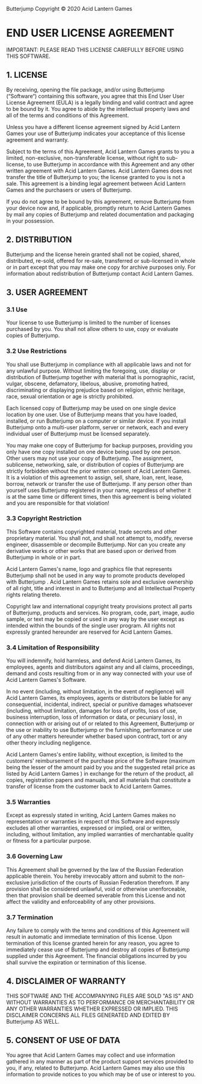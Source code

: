 Butterjump
Copyright &copy; 2020 Acid Lantern Games

# END USER LICENSE AGREEMENT

IMPORTANT: PLEASE READ THIS LICENSE CAREFULLY BEFORE USING THIS SOFTWARE.

## 1. LICENSE

By receiving, opening the file package, and/or using Butterjump (“Software“) containing this software, you agree that this End User User License Agreement (EULA) is a legally binding and valid contract and agree to be bound by it. You agree to abide by the intellectual property laws and all of the terms and conditions of this Agreement.

Unless you have a different license agreement signed by Acid Lantern Games your use of Butterjump indicates your acceptance of this license agreement and warranty.

Subject to the terms of this Agreement, Acid Lantern Games grants to you a limited, non-exclusive, non-transferable license, without right to sub-license, to use Butterjump in accordance with this Agreement and any other written agreement with Acid Lantern Games. Acid Lantern Games does not transfer the title of Butterjump to you; the license granted to you is not a sale. This agreement is a binding legal agreement between Acid Lantern Games and the purchasers or users of Butterjump.

If you do not agree to be bound by this agreement, remove Butterjump from your device now and, if applicable, promptly return to Acid Lantern Games by mail any copies of Butterjump and related documentation and packaging in your possession.

## 2. DISTRIBUTION

Butterjump and the license herein granted shall not be copied, shared, distributed, re-sold, offered for re-sale, transferred or sub-licensed in whole or in part except that you may make one copy for archive purposes only. For information about redistribution of Butterjump contact Acid Lantern Games.

## 3. USER AGREEMENT

### 3.1 Use

Your license to use Butterjump is limited to the number of licenses purchased by you. You shall not allow others to use, copy or evaluate copies of Butterjump.

### 3.2 Use Restrictions

You shall use Butterjump in compliance with all applicable laws and not for any unlawful purpose. Without limiting the foregoing, use, display or distribution of Butterjump together with material that is pornographic, racist, vulgar, obscene, defamatory, libelous, abusive, promoting hatred, discriminating or displaying prejudice based on religion, ethnic heritage, race, sexual orientation or age is strictly prohibited.

Each licensed copy of Butterjump may be used on one single device location by one user. Use of Butterjump means that you have loaded, installed, or run Butterjump on a computer or similar device. If you install Butterjump onto a multi-user platform, server or network, each and every individual user of Butterjump must be licensed separately.

You may make one copy of Butterjump for backup purposes, providing you only have one copy installed on one device being used by one person. Other users may not use your copy of Butterjump. The assignment, sublicense, networking, sale, or distribution of copies of Butterjump are strictly forbidden without the prior written consent of Acid Lantern Games. It is a violation of this agreement to assign, sell, share, loan, rent, lease, borrow, network or transfer the use of Butterjump. If any person other than yourself uses Butterjump registered in your name, regardless of whether it is at the same time or different times, then this agreement is being violated and you are responsible for that violation!

### 3.3 Copyright Restriction

This Software contains copyrighted material, trade secrets and other proprietary material. You shall not, and shall not attempt to, modify, reverse engineer, disassemble or decompile Butterjump. Nor can you create any derivative works or other works that are based upon or derived from Butterjump in whole or in part.

Acid Lantern Games's name, logo and graphics file that represents Butterjump shall not be used in any way to promote products developed with Butterjump . Acid Lantern Games retains sole and exclusive ownership of all right, title and interest in and to Butterjump and all Intellectual Property rights relating thereto.

Copyright law and international copyright treaty provisions protect all parts of Butterjump, products and services. No program, code, part, image, audio sample, or text may be copied or used in any way by the user except as intended within the bounds of the single user program. All rights not expressly granted hereunder are reserved for Acid Lantern Games.

### 3.4 Limitation of Responsibility

You will indemnify, hold harmless, and defend Acid Lantern Games, its employees, agents and distributors against any and all claims, proceedings, demand and costs resulting from or in any way connected with your use of Acid Lantern Games's Software.

In no event (including, without limitation, in the event of negligence) will Acid Lantern Games, its employees, agents or distributors be liable for any consequential, incidental, indirect, special or punitive damages whatsoever (including, without limitation, damages for loss of profits, loss of use, business interruption, loss of information or data, or pecuniary loss), in connection with or arising out of or related to this Agreement, Butterjump or the use or inability to use Butterjump or the furnishing, performance or use of any other matters hereunder whether based upon contract, tort or any other theory including negligence.

Acid Lantern Games's entire liability, without exception, is limited to the customers' reimbursement of the purchase price of the Software (maximum being the lesser of the amount paid by you and the suggested retail price as listed by Acid Lantern Games ) in exchange for the return of the product, all copies, registration papers and manuals, and all materials that constitute a transfer of license from the customer back to Acid Lantern Games.

### 3.5 Warranties

Except as expressly stated in writing, Acid Lantern Games makes no representation or warranties in respect of this Software and expressly excludes all other warranties, expressed or implied, oral or written, including, without limitation, any implied warranties of merchantable quality or fitness for a particular purpose.

### 3.6 Governing Law

This Agreement shall be governed by the law of the Russian Federation applicable therein. You hereby irrevocably attorn and submit to the non-exclusive jurisdiction of the courts of Russian Federation therefrom. If any provision shall be considered unlawful, void or otherwise unenforceable, then that provision shall be deemed severable from this License and not affect the validity and enforceability of any other provisions.

### 3.7 Termination

Any failure to comply with the terms and conditions of this Agreement will result in automatic and immediate termination of this license. Upon termination of this license granted herein for any reason, you agree to immediately cease use of Butterjump and destroy all copies of Butterjump supplied under this Agreement. The financial obligations incurred by you shall survive the expiration or termination of this license.

## 4. DISCLAIMER OF WARRANTY

THIS SOFTWARE AND THE ACCOMPANYING FILES ARE SOLD "AS IS" AND WITHOUT WARRANTIES AS TO PERFORMANCE OR MERCHANTABILITY OR ANY OTHER WARRANTIES WHETHER EXPRESSED OR IMPLIED. THIS DISCLAIMER CONCERNS ALL FILES GENERATED AND EDITED BY Butterjump AS WELL.

## 5. CONSENT OF USE OF DATA

You agree that Acid Lantern Games may collect and use information gathered in any manner as part of the product support services provided to you, if any, related to Butterjump. Acid Lantern Games may also use this information to provide notices to you which may be of use or interest to you.
